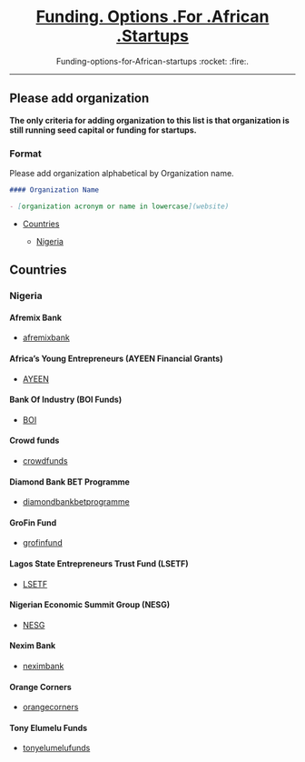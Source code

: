 #

<h1 align="center">
  <a href="https://github.com/AnayoOleru/Funding-options-for-African-startups">
    Funding. Options .For .African .Startups
  </a>
</h1>
<p align="center">Funding-options-for-African-startups :rocket: :fire:.</p>

---

## Please add organization

**The only criteria for adding organization to this list is that organization is still running seed capital or funding for startups.**

### Format

Please add organization alphabetical by Organization name.

```md
#### Organization Name

- [organization acronym or name in lowercase](website)
```






- [Countries](#countries)

  - [Nigeria](#nigeria)





## Countries




### Nigeria

#### Afremix Bank

- [afremixbank](https://www.afreximbank.com/)

#### Africa’s Young Entrepreneurs (AYEEN Financial Grants)

- [AYEEN](https://ayeonline.org/)

#### Bank Of Industry (BOI Funds)

- [BOI](https://www.boi.ng/)

#### Crowd funds

- [crowdfunds](https://www.crowdfunding.com/)

#### Diamond Bank BET Programme

- [diamondbankbetprogramme](http://diamondbankbet6.com/)

#### GroFin Fund

- [grofinfund](http://www.grofin.com/)

#### Lagos State Entrepreneurs Trust Fund (LSETF)

- [LSETF](https://lsetf.ng/)

#### Nigerian Economic Summit Group (NESG)

- [NESG](https://www.nesgroup.org/)

#### Nexim Bank

- [neximbank](https://neximbank.com.ng/)

#### Orange Corners

- [orangecorners](https://www.orangecorners.com/nigeria/)

#### Tony Elumelu Funds

- [tonyelumelufunds](https://www.tonyelumelufoundation.org/)
